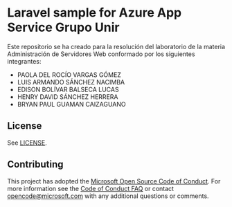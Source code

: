 # Laravel sample for Azure App Service Grupo Unir

Este repositorio se ha creado para la resolución del laboratorio de la materia  Administración de Servidores Web 
conformado por los siguientes integrantes:
- PAOLA DEL ROCÍO VARGAS GÓMEZ
- LUIS ARMANDO SÁNCHEZ NACIMBA
- EDISON BOLÍVAR BALSECA LUCAS
- HENRY DAVID SÁNCHEZ HERRERA
- BRYAN PAUL GUAMAN CAIZAGUANO

## License

See [LICENSE](https://github.com/Azure-Samples/laravel-tasks/blob/master/LICENSE).

## Contributing

This project has adopted the [Microsoft Open Source Code of Conduct](https://opensource.microsoft.com/codeofconduct/). For more information see the [Code of Conduct FAQ](https://opensource.microsoft.com/codeofconduct/faq/) or contact [opencode@microsoft.com](mailto:opencode@microsoft.com) with any additional questions or comments.
  
